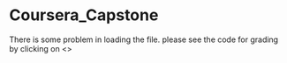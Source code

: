 # Coursera_Capstone
There is some problem in loading the file. please see the code for grading by clicking on <>
